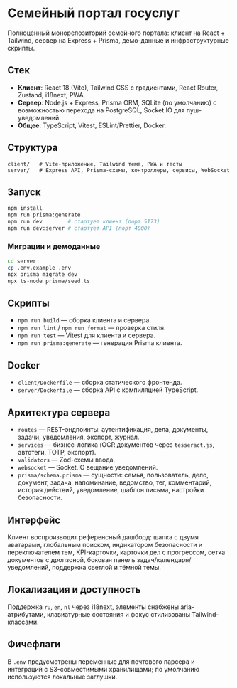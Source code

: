 # Семейный портал госуслуг

Полноценный монорепозиторий семейного портала: клиент на React + Tailwind, сервер на Express + Prisma, демо-данные и инфраструктурные скрипты.

## Стек

- **Клиент**: React 18 (Vite), Tailwind CSS с градиентами, React Router, Zustand, i18next, PWA.
- **Сервер**: Node.js + Express, Prisma ORM, SQLite (по умолчанию) с возможностью перехода на PostgreSQL, Socket.IO для пуш-уведомлений.
- **Общее**: TypeScript, Vitest, ESLint/Prettier, Docker.

## Структура

```
client/   # Vite-приложение, Tailwind тема, PWA и тесты
server/   # Express API, Prisma-схемы, контроллеры, сервисы, WebSocket
```

## Запуск

```bash
npm install
npm run prisma:generate
npm run dev        # стартует клиент (порт 5173)
npm run dev:server # стартует API (порт 4000)
```

### Миграции и демоданные

```bash
cd server
cp .env.example .env
npx prisma migrate dev
npx ts-node prisma/seed.ts
```

## Скрипты

- `npm run build` — сборка клиента и сервера.
- `npm run lint` / `npm run format` — проверка стиля.
- `npm run test` — Vitest для клиента и сервера.
- `npm run prisma:generate` — генерация Prisma клиента.

## Docker

- `client/Dockerfile` — сборка статического фронтенда.
- `server/Dockerfile` — сборка API с компиляцией TypeScript.

## Архитектура сервера

- `routes` — REST-эндпоинты: аутентификация, дела, документы, задачи, уведомления, экспорт, журнал.
- `services` — бизнес-логика (OCR документов через `tesseract.js`, автотеги, TOTP, экспорт).
- `validators` — Zod-схемы ввода.
- `websocket` — Socket.IO вещание уведомлений.
- `prisma/schema.prisma` — сущности: семья, пользователь, дело, документ, задача, напоминание, ведомство, тег, комментарий, история действий, уведомление, шаблон письма, настройки безопасности.

## Интерфейс

Клиент воспроизводит референсный дашборд: шапка с двумя аватарами, глобальным поиском, индикатором безопасности и переключателем тем, KPI-карточки, карточки дел с прогрессом, сетка документов с дропзоной, боковая панель задач/календаря/уведомлений, поддержка светлой и тёмной темы.

## Локализация и доступность

Поддержка `ru`, `en`, `nl` через i18next, элементы снабжены aria-атрибутами, клавиатурные состояния и фокус стилизованы Tailwind-классами.

## Фичефлаги

В `.env` предусмотрены переменные для почтового парсера и интеграций с S3-совместимыми хранилищами; по умолчанию используются локальные заглушки.
